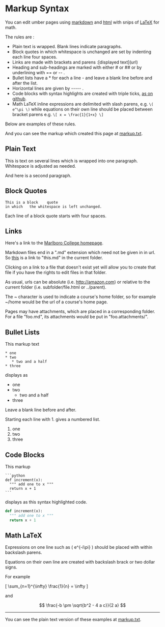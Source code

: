 Markup Syntax
=============

You can edit umber pages using [markdown](https://github.com/adam-p/markdown-here/wiki/Markdown-Cheatsheet) and [html](https://en.wikipedia.org/wiki/HTML) with snips of [LaTeX](https://en.wikipedia.org/wiki/LaTeX) for math.

The rules are :

* Plain text is wrapped. Blank lines indicate paragraphs.
* Block quotes in which whitespace is unchanged are set by indenting each line four spaces.
* Links are made with brackets and parens :&#91;displayed text&#93;(url)
* Heading and sub-headings are marked with either # or ## or by underlining with == or -- .
* Bullet lists have a * for each a line - and leave a blank line before and after the list.
* Horizontal lines are given by ----- .
* Code blocks with syntax highlights are created with triple ticks, [as on github](https://help.github.com/articles/creating-and-highlighting-code-blocks/).
* Math LaTeX inline expressions are delimited with slash parens, e.g. `\(  e^\pi \)` while equations on their own line should be placed between bracket parens e.g. `\[ x = \frac{1}{1+x} \]`

Below are examples of these rules. 

And you can see the markup which created this page at [markup.txt](markup.txt).

Plain Text
----------

This is text 
on several lines
which is wrapped into one   paragraph. Whitespace is adjusted as needed.

And here is a second paragraph.


Block Quotes
------------

    This is a block    quote
    in which   the whitespace is left unchanged.

Each line of a block quote starts with four spaces.

Links
-----

Here's a link to the [Marlboro College homepage](https://www.marlboro.edu). 

Markdown files end in a ".md" extension which need not be given in in url. 
So [this](this) is a link to "this.md" in the current folder.

Clicking on a link to a file that doesn't exist yet will allow you to 
create that file if you have the rights to edit files in that folder.

As usual, urls can be absolute (i.e. http://amazon.com) or relative 
to the current folder (i.e. subfolder/file.html or ../parent). 

The &#126; character is used to indicate a course's home folder, so 
for example &#126;/home would be the url of a course's home page.

Pages may have attachments, which are placed in a corresponding folder.
For a file "foo.md", its attachments would be put in "foo.attachments/".

Bullet Lists
------------

This markup text

    * one
    * two
       * two and a half
    * three

displays as

* one
* two
  * two and a half
* three

Leave a blank line before and after.

Starting each line with 1. gives a numbered list.

1. one
1. two
1. three


Code Blocks
-----------

This markup

    ```python
    def increment(x):
      """ add one to x """
      return x + 1
    ```

displays as this syntax highlighted code.

```python
def increment(x):
  """ add one to x """
  return x + 1
```


Math LaTeX
----------

Expressions on one line such as \( e^{-i\pi} \) should be placed with within backslash parens.

Equations on their own line are created with backslash brack or two dollar signs.

For example

\[ \sum_{n=1}^{\infty} \frac{1}{n} = \infty \]

and

$$ \frac{-b \pm \sqrt{b^2 - 4 a c}}{2 a} $$

----------

You can see the plain text version of these examples at [markup.txt](markup.txt).






